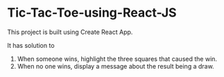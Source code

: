 # Tic-Tac-Toe-using-React-JS
This project is built using Create React App.

It has solution to

1. When someone wins, highlight the three squares that caused the win.
2. When no one wins, display a message about the result being a draw.
